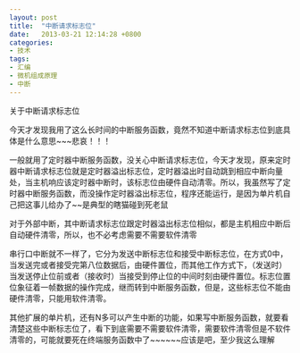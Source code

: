 ```yaml
---
layout: post
title:  "中断请求标志位"
date:   2013-03-21 12:14:28 +0800
categories: 
- 技术
tags:
- 汇编
- 微机组成原理
- 中断
---
```


关于中断请求标志位

今天才发现我用了这么长时间的中断服务函数，竟然不知道中断请求标志位到底具体是什么意思\~\~\~悲哀！！！


一般就用了定时器中断服务函数，没关心中断请求标志位，今天才发现，原来定时器中断请求标志位就是定时器溢出标志位，定时器溢出时自动跳到相应中断向量处，当主机响应该定时器中断时，该标志位由硬件自动清零。所以，我虽然写了定时器中断服务函数，而没操作定时器溢出标志位，程序还能运行，是因为单片机自己把这事儿给办了~~是典型的瞎猫碰到死老鼠

 

对于外部中断，其中断请求标志位跟定时器溢出标志位相似，都是主机相应中断后自动硬件清零，所以，也不必考虑需要不需要软件清零

 

串行口中断就不一样了，它分为发送中断标志位和接受中断标志位，在方式0中，当发送完或者接受完第八位数据后，由硬件置位，而其他工作方式下，（发送时）当发送停止位前或者（接收时）当接受到停止位的中间时刻由硬件置位。标志位置位象征着一帧数据的操作完成，继而转到中断服务函数，但是，这些标志位不能由硬件清零，只能用软件清零。

 

其他扩展的单片机，还有N多可以产生中断的功能，如果写中断服务函数，就要看清楚这些中断标志位了，看下到底需要不需要软件清零，需要软件清零但是不软件清零的，可能就要死在终端服务函数中了\~\~\~\~\~\~应该是吧，至少我这么理解
